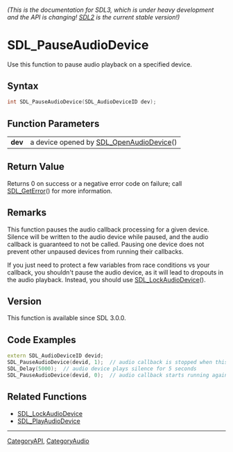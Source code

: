 ###### (This is the documentation for SDL3, which is under heavy development and the API is changing! [SDL2](https://wiki.libsdl.org/SDL2/) is the current stable version!)
# SDL_PauseAudioDevice

Use this function to pause audio playback on a specified device.

## Syntax

```c
int SDL_PauseAudioDevice(SDL_AudioDeviceID dev);

```

## Function Parameters

|             |                                                                 |
| ----------- | --------------------------------------------------------------- |
| **dev**     | a device opened by [SDL_OpenAudioDevice](SDL_OpenAudioDevice)() |

## Return Value

Returns 0 on success or a negative error code on failure; call
[SDL_GetError](SDL_GetError)() for more information.

## Remarks

This function pauses the audio callback processing for a given device.
Silence will be written to the audio device while paused, and the audio
callback is guaranteed to not be called. Pausing one device does not
prevent other unpaused devices from running their callbacks.

If you just need to protect a few variables from race conditions vs your
callback, you shouldn't pause the audio device, as it will lead to dropouts
in the audio playback. Instead, you should use
[SDL_LockAudioDevice](SDL_LockAudioDevice)().

## Version

This function is available since SDL 3.0.0.

## Code Examples

```c++
extern SDL_AudioDeviceID devid;
SDL_PauseAudioDevice(devid, 1);  // audio callback is stopped when this returns.
SDL_Delay(5000);  // audio device plays silence for 5 seconds
SDL_PauseAudioDevice(devid, 0);  // audio callback starts running again.
```

## Related Functions

* [SDL_LockAudioDevice](SDL_LockAudioDevice)
* [SDL_PlayAudioDevice](SDL_PlayAudioDevice)

----
[CategoryAPI](CategoryAPI), [CategoryAudio](CategoryAudio)

